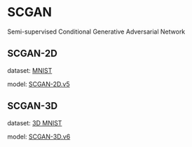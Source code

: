 # SCGAN
Semi-supervised Conditional Generative Adversarial Network

## SCGAN-2D
dataset: [MNIST](http://yann.lecun.com/exdb/mnist)

model: [SCGAN-2D.v5](https://github.com/WendyMin/SCGAN/blob/master/SCGAN-2D/codes/SCGAN-2D.v5.ipynb)


## SCGAN-3D
dataset: [3D MNIST](https://www.kaggle.com/daavoo/3d-mnist)

model: [SCGAN-3D.v6](https://github.com/WendyMin/SCGAN/blob/master/SCGAN-3D/codes/SCGAN-3D.v6.ipynb)
